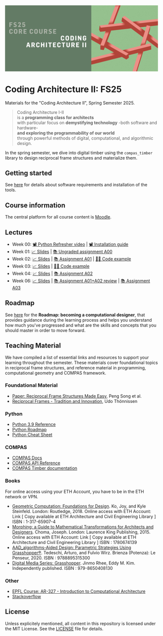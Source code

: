 ![Poster](/.static/caii-banner_fs25.jpg)

# Coding Architecture II: FS25

Materials for the "Coding Architecture II", Spring Semester 2025.

> Coding Architecture I-II<br>
> is a **programming class for architects**<br>
> with particular focus on **demystifying technology**
> -both software and hardware-<br>
> **and exploring the programmability of our world**<br>
> through powerful methods of digital, computational, and algorithmic design.

In the spring semester, we dive into digital timber using the `compas_timber` library to design reciprocal frame structures and materialize them.

## Getting started

See [here](/getting-started/README.md) for details about software requirements and installation of the tools.

## Course information

The central platform for all course content is [Moodle](https://moodle-app2.let.ethz.ch/course/view.php?id=24557).

## Lectures

* Week 00: [📽️ Python Refresher video](https://youtu.be/RVdyx8F6A0c) | [📽️ Installation guide](https://youtu.be/AfSPShslrIQ)
* Week 01: [📈 Slides](https://docs.google.com/presentation/d/1cbTAJc6vR77pnhw-S01tRpVLTFPxmK5lytFPltN9AxE/edit) | [📚 Ungraded assignment A00](assignments/a00-ungraded-assignment/README.md)
* Week 02: [📈 Slides](https://docs.google.com/presentation/d/1W7kdiiM7O7FOg0wgXh7ZCA1YhmLy7DCCKojZkFQgiVc/edit) | [📚 Assignment A01](assignments/a01-rf-units-assignment/README.md) | [🧑‍💻 Code example](./exercises/02-room-class/)
* Week 03: [📈 Slides](https://docs.google.com/presentation/d/11TjXN8BwUkJBon0y1OvV7fGPwDbvNNXt6LQT8zj7MC0/edit) | [🧑‍💻 Code example](./exercises/03-grammar_rules/)
* Week 04: [📈 Slides](https://docs.google.com/presentation/d/13BH8bEZQNpeh6G4lwh9R4uzb-mRF5vuJ1lURwlhrjgw/edit) | [📚 Assignment A02](assignments/a02-rf-tessellation-assignment/README.md)
* Week 06: [📈 Slides](https://docs.google.com/presentation/d/1My2CK5X3-_p5ynHjw82skijRPx9mQLBOMnxF32zc7WI/edit?slide=id.g343f52e6322_0_0) | [📚 Assignment A01+A02 review](solutions/assignment-02-and-01/) | [📚 Assignment A03](assignments/a03-lift-to-3d/README.md)

## Roadmap

See [here](roadmap/README.md) for the **Roadmap: becoming a computational designer**,
that provides guidance during the learning process and helps you understand how much
you've progressed and what are the skills and concepts that you should master in order
to move forward.

## Teaching Material

We have compiled a list of essential links and resources to support your learning throughout the semester. These materials cover foundational topics in reciprocal frame structures, and reference material in programming, computational geometry and COMPAS framework.

### Foundational Material

- [Paper: Reciprocal Frame Structures Made Easy](https://sutd-cgl.github.io/supp/Publication/papers/2013-SIGGRAPH-RFStructure.pdf), Peng Song et al.
- [Reciprocal Frames - Tradition and Innovation](https://archive.arch.ethz.ch/verlag/publications/hebelstabwerke--reciprocal-frameworks.html), Udo Thönnissen

### Python

- [Python 3.9 Reference](https://docs.python.org/3.9/)
- [Python Roadmap](https://roadmap.sh/python)
- [Python Cheat Sheet](https://learnxinyminutes.com/docs)

### COMPAS

- [COMPAS Docs](https://compas.dev/compas/2.9.1)
- [COMPAS API Reference](https://compas.dev/compas/2.9.1/api/index.html)
- [COMPAS Timber documentation](https://gramaziokohler.github.io/compas_timber/latest/)

### Books

For online access using your ETH Account, you have to be in the ETH network or VPN.

- [Geometric Computation: Foundations for Design](https://www.taylorfrancis.com/books/mono/10.4324/9781315765983/geometric-computation-foundations-design-joy-ko-kyle-steinfeld). Ko, Joy, and Kyle Steinfeld. London: Routledge, 2018.
Online access with ETH Account: Link
[ Copy available at ETH Architecture and Civil Engineering Library ]  ISBN : 1-317-65907-4
- [Morphing: a Guide to Mathematical Transformations for Architects and Designers](https://www.oreilly.com/library-access/?next=/library/view/morphing/9781780677224/). Choma, Joseph. London: Laurence King Publishing, 2015.
Online access with ETH Account: Link
[ Copy available at ETH Architecture and Civil Engineering Library ] ISBN : 1780674139
- [AAD_algorithms-Aided Design: Parametric Strategies Using Grasshopper®](https://www.arturotedeschi.com/books). Tedeschi, Arturo, and Fulvio Wirz.  Brienza (Potenza): Le Penseur, 2020.
ISBN : 9788895315300
- [Digital Media Series: Grasshopper](https://www.jinmorhee.net/jinmorhee_2-multiimage/dmsgrasshopper.html). Jinmo Rhee, Eddy M. Kim. Independently published. ISBN :  979-8650408130


### Other
- [EPFL Course: AR-327 - Introduction to Computational Architecture](https://ibois-epfl.github.io/AR-327-Introduction-to-computational-architecture/)
- [Stackoverflow](https://stackoverflow.com)


## License

Unless explicitely mentioned, all content in this repository is licensed under the MIT License. See the [LICENSE](LICENSE) file for details.